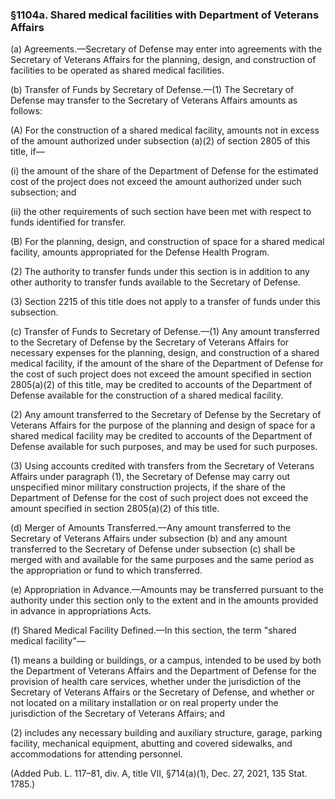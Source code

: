 ### §1104a. Shared medical facilities with Department of Veterans Affairs ###

(a) Agreements.—Secretary of Defense may enter into agreements with the Secretary of Veterans Affairs for the planning, design, and construction of facilities to be operated as shared medical facilities.

(b) Transfer of Funds by Secretary of Defense.—(1) The Secretary of Defense may transfer to the Secretary of Veterans Affairs amounts as follows:

(A) For the construction of a shared medical facility, amounts not in excess of the amount authorized under subsection (a)(2) of section 2805 of this title, if—

(i) the amount of the share of the Department of Defense for the estimated cost of the project does not exceed the amount authorized under such subsection; and

(ii) the other requirements of such section have been met with respect to funds identified for transfer.

(B) For the planning, design, and construction of space for a shared medical facility, amounts appropriated for the Defense Health Program.

(2) The authority to transfer funds under this section is in addition to any other authority to transfer funds available to the Secretary of Defense.

(3) Section 2215 of this title does not apply to a transfer of funds under this subsection.

(c) Transfer of Funds to Secretary of Defense.—(1) Any amount transferred to the Secretary of Defense by the Secretary of Veterans Affairs for necessary expenses for the planning, design, and construction of a shared medical facility, if the amount of the share of the Department of Defense for the cost of such project does not exceed the amount specified in section 2805(a)(2) of this title, may be credited to accounts of the Department of Defense available for the construction of a shared medical facility.

(2) Any amount transferred to the Secretary of Defense by the Secretary of Veterans Affairs for the purpose of the planning and design of space for a shared medical facility may be credited to accounts of the Department of Defense available for such purposes, and may be used for such purposes.

(3) Using accounts credited with transfers from the Secretary of Veterans Affairs under paragraph (1), the Secretary of Defense may carry out unspecified minor military construction projects, if the share of the Department of Defense for the cost of such project does not exceed the amount specified in section 2805(a)(2) of this title.

(d) Merger of Amounts Transferred.—Any amount transferred to the Secretary of Veterans Affairs under subsection (b) and any amount transferred to the Secretary of Defense under subsection (c) shall be merged with and available for the same purposes and the same period as the appropriation or fund to which transferred.

(e) Appropriation in Advance.—Amounts may be transferred pursuant to the authority under this section only to the extent and in the amounts provided in advance in appropriations Acts.

(f) Shared Medical Facility Defined.—In this section, the term "shared medical facility"—

(1) means a building or buildings, or a campus, intended to be used by both the Department of Veterans Affairs and the Department of Defense for the provision of health care services, whether under the jurisdiction of the Secretary of Veterans Affairs or the Secretary of Defense, and whether or not located on a military installation or on real property under the jurisdiction of the Secretary of Veterans Affairs; and

(2) includes any necessary building and auxiliary structure, garage, parking facility, mechanical equipment, abutting and covered sidewalks, and accommodations for attending personnel.

(Added Pub. L. 117–81, div. A, title VII, §714(a)(1), Dec. 27, 2021, 135 Stat. 1785.)